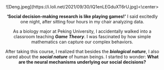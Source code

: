 <center>![Deng.jpeg](https://i.loli.net/2021/09/30/IQ1enLEGduXT6rU.jpg)<\center>

**‘Social decision-making research is like playing games!’** I said excitedly one night, after sitting four hours in my chair analyzing data.

As a biology major at Peking University, I accidentally walked into a classroom teaching ***Game Theory***. I was fascinated by how simple mathematics can capture our complex behaviors. 
  
After taking this course, I realized that besides the ***biological nature***, I also cared about the ***social nature*** of human beings. I started to wonder: **What are the neural mechanisms underlying our social decisions?**
